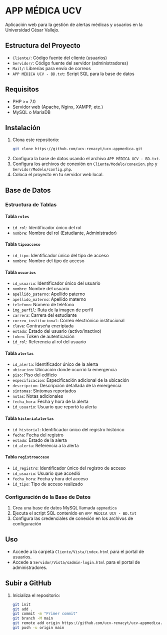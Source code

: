 # APP MÉDICA UCV

Aplicación web para la gestión de alertas médicas y usuarios en la Universidad César Vallejo.

## Estructura del Proyecto

- `Cliente/`: Código fuente del cliente (usuarios)
- `Servidor/`: Código fuente del servidor (administradores)
- `Mail/`: Librerías para envío de correos
- `APP MÉDICA UCV - BD.txt`: Script SQL para la base de datos

## Requisitos

- PHP >= 7.0
- Servidor web (Apache, Nginx, XAMPP, etc.)
- MySQL o MariaDB

## Instalación

1. Clona este repositorio:
   ```bash
   git clone https://github.com/ucv-renacyt/ucv-appmedica.git
   ```
2. Configura la base de datos usando el archivo `APP MÉDICA UCV - BD.txt`.
3. Configura los archivos de conexión en `Cliente/Modelo/conexion.php` y `Servidor/Modelo/config.php`.
4. Coloca el proyecto en tu servidor web local.

## Base de Datos

### Estructura de Tablas

#### Tabla `roles`

- `id_rol`: Identificador único del rol
- `nombre`: Nombre del rol (Estudiante, Administrador)

#### Tabla `tipoacceso`

- `id_tipo`: Identificador único del tipo de acceso
- `nombre`: Nombre del tipo de acceso

#### Tabla `usuarios`

- `id_usuario`: Identificador único del usuario
- `nombre`: Nombre del usuario
- `apellido_paterno`: Apellido paterno
- `apellido_materno`: Apellido materno
- `telefono`: Número de teléfono
- `img_perfil`: Ruta de la imagen de perfil
- `carrera`: Carrera del estudiante
- `correo_institucional`: Correo electrónico institucional
- `clave`: Contraseña encriptada
- `estado`: Estado del usuario (activo/inactivo)
- `token`: Token de autenticación
- `id_rol`: Referencia al rol del usuario

#### Tabla `alertas`

- `id_alerta`: Identificador único de la alerta
- `ubicacion`: Ubicación donde ocurrió la emergencia
- `piso`: Piso del edificio
- `especificacion`: Especificación adicional de la ubicación
- `descripcion`: Descripción detallada de la emergencia
- `sintomas`: Síntomas reportados
- `notas`: Notas adicionales
- `fecha_hora`: Fecha y hora de la alerta
- `id_usuario`: Usuario que reportó la alerta

#### Tabla `historialalertas`

- `id_historial`: Identificador único del registro histórico
- `fecha`: Fecha del registro
- `estado`: Estado de la alerta
- `id_alerta`: Referencia a la alerta

#### Tabla `registroacceso`

- `id_registro`: Identificador único del registro de acceso
- `id_usuario`: Usuario que accedió
- `fecha_hora`: Fecha y hora del acceso
- `id_tipo`: Tipo de acceso realizado

### Configuración de la Base de Datos

1. Crea una base de datos MySQL llamada `appmedica`
2. Ejecuta el script SQL contenido en `APP MÉDICA UCV - BD.txt`
3. Configura las credenciales de conexión en los archivos de configuración

## Uso

- Accede a la carpeta `Cliente/Vista/index.html` para el portal de usuarios.
- Accede a `Servidor/Vista/sadmin-login.html` para el portal de administradores.

## Subir a GitHub

1. Inicializa el repositorio:
   ```bash
   git init
   git add .
   git commit -m "Primer commit"
   git branch -M main
   git remote add origin https://github.com/ucv-renacyt/ucv-appmedica.git
   git push -u origin main
   ```
